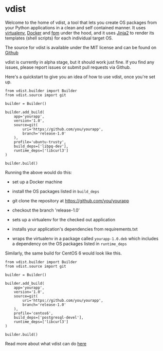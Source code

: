 # vdist

Welcome to the home of vdist, a tool that lets you create OS packages from your Python applications in a clean and self contained manner. It uses [virtualenv](https://virtualenv.pypa.io/en/latest/), [Docker](https://www.docker.com/) and [fpm](https://github.com/jordansissel/fpm) under the hood, and it uses [Jinja2](http://jinja.pocoo.org/docs/dev/) to render its templates (shell scripts) for each individual target OS.

The source for vdist is available under the MIT license and can be found on [Github](https://github.com/objectified/vdist)

vdist is currently in alpha stage, but it should work just fine. If you find any issues, please report issues or submit pull requests via Github.

Here's a quickstart to give you an idea of how to use vdist, once you're set up.

```
from vdist.builder import Builder
from vdist.source import git

builder = Builder()

builder.add_build(
    app='yourapp',
    version='1.0',
    source=git(
        uri='https://github.com/you/yourapp',
        branch='release-1.0'
    ),
    profile='ubuntu-trusty',
    build_deps=['libpq-dev'],
    runtime_deps=['libcurl3']
)

builder.build()
```

Running the above would do this:

- set up a Docker machine

- install the OS packages listed in `build_deps`

- git clone the repository at https://github.com/you/yourapp

- checkout the branch 'release-1.0'

- sets up a virtualenv for the checked out application

- installs your application's dependencies from requirements.txt

- wraps the virtualenv in a package called `yourapp-1.0.deb` which includes a dependency on the OS packages listed in `runtime_deps`


Similarly, the same build for CentOS 6 would look like this.

```
from vdist.builder import Builder
from vdist.source import git

builder = Builder()

builder.add_build(
    app='yourapp',
    version='1.0',
    source=git(
        uri='https://github.com/you/yourapp',
        branch='release-1.0'
    ),
    profile='centos6',
    build_deps=['postgresql-devel'],
    runtime_deps=['libcurl3']
)

builder.build()
```

Read more about what vdist can do [here](http://vdist.readthedocs.org/en/latest/howtouse/)
